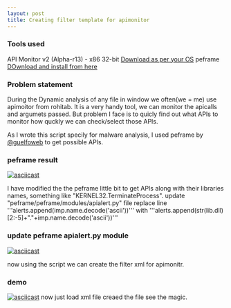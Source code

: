 ```yaml
---
layout: post
title: Creating filter template for apimonitor
---
```




### Tools used
  
  API Monitor v2 (Alpha-r13) - x86 32-bit     [Download as per your OS](http://www.rohitab.com/downloads)
  peframe   [DOwnload and install from here](https://github.com/guelfoweb/peframe)
  
 
 ### Problem statement  
 During the Dynamic analysis of any file in window we often(we = me) use apimoitor from rohitab. It is a very handy tool, we can monitor the apicalls and argumets passed. 
 But problem I face is to quicly find out what APIs to monitor how quckly we can check/select those APIs.
 
 As I wrote this script specily for malware analysis, I used peframe by [@guelfoweb](https://twitter.com/guelfoweb) to get possible APIs.
### peframe result
[![asciicast](https://asciinema.org/a/pRG8MROJMfcptYBrbXjWmLwOX.svg)](https://asciinema.org/a/pRG8MROJMfcptYBrbXjWmLwOX)

 I have modified the the peframe little bit to get APIs along with their libraries names, something like "KERNEL32.TerminateProcess".
    update "peframe/peframe/modules/apialert.py" file
      replace line '''alerts.append(imp.name.decode('ascii'))''' with '''alerts.append(str(lib.dll)[2:-5]+"."+imp.name.decode('ascii'))'''
### update peframe apialert.py module
[![asciicast](https://asciinema.org/a/X9ccxQXWcXxVKMjxNo76vMrci.svg)](https://asciinema.org/a/X9ccxQXWcXxVKMjxNo76vMrci)

now using the script we can create the filter xml for apimonitr.
### demo
[![asciicast](https://asciinema.org/a/415543.svg)](https://asciinema.org/a/415543)
now just load xml file creaed the file see the magic.
